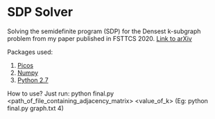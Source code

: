 # SDP Solver

Solving the semidefinite program (SDP) for the Densest k-subgraph problem from my paper published in FSTTCS 2020. [Link to arXiv](https://arxiv.org/pdf/2004.13978.pdf)

Packages used:
1) [Picos](https://picos-api.gitlab.io/picos/)
2) [Numpy](https://numpy.org/)
3) [Python 2.7](https://www.python.org/)

How to use?
Just run: python final.py <path_of_file_containing_adjacency_matrix> <value_of_k> 
(Eg: python final.py graph.txt 4)